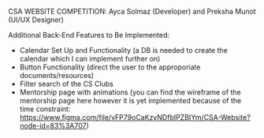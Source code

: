 CSA WEBSITE COMPETITION: Ayca Solmaz (Developer) and Preksha Munot (UI/UX Designer)

Additional Back-End Features to Be Implemented:
- Calendar Set Up and Functionality (a DB is needed to create the calendar which I can implement further on)
- Button Functionality (direct the user to the approporiate documents/resources)
- Filter search of the CS Clubs
- Mentorship page with animations (you can find the wireframe of the mentorship page here however it is yet implemented because of the time constraint: 
  https://www.figma.com/file/vFP79oCaKzyNDfbIPZBIYm/CSA-Website?node-id=83%3A707)
